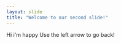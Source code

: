 ```yaml
---
layout: slide
title: "Welcome to our second slide!"
---
```

Hi i'm happy
Use the left arrow to go back!

